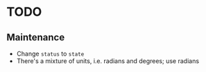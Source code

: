 # TODO

## Maintenance
- Change `status` to `state`
- There's a mixture of units, i.e. radians and degrees; use radians